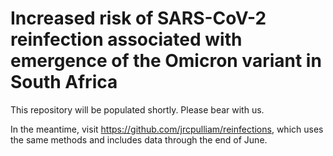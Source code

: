 # Increased risk of SARS-CoV-2 reinfection associated with emergence of the Omicron variant in South Africa

This repository will be populated shortly. Please bear with us.

In the meantime, visit <https://github.com/jrcpulliam/reinfections>, which uses the same methods and includes data through the end of June.
